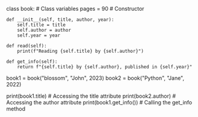 class book:
    # Class variables
    pages = 90
    # Constructor

    def __init__(self, title, author, year):
        self.title = title
        self.author = author
        self.year = year

    def read(self):
        print(f"Reading {self.title} by {self.author}")

    def get_info(self):
        return f"{self.title} by {self.author}, published in {self.year}"


book1 = book("blossom", "John", 2023)
book2 = book("Python", "Jane", 2022)

print(book1.title)  # Accessing the title attribute
print(book2.author)  # Accessing the author attribute
print(book1.get_info())  # Calling the get_info method
